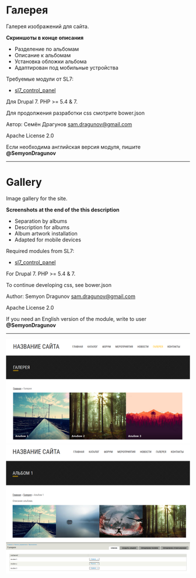 # Галерея

Галерея изображений для сайта.

**Скриншоты в конце описания**

* Разделение по альбомам
* Описание к альбомам
* Установка обложки альбома
* Адаптирован под мобильные устройства

Требуемые модули от SL7:
* [sl7_control_panel](https://github.com/SemyonDragunov/sl7_control_panel)

Для Drupal 7. PHP >= 5.4 & 7.

Для продолжения разработки css смотрите bower.json

Автор: Семён Драгунов [sam.dragunov@gmail.com](sam.dragunov@gmail.com)

Apache License 2.0

Если необходима английская версия модуля, пишите **@SemyonDragunov**

***
# Gallery

Image gallery for the site.

**Screenshots at the end of the this description**

* Separation by albums
* Description for albums
* Album artwork installation
* Adapted for mobile devices

Required modules from SL7:
* [sl7_control_panel](https://github.com/SemyonDragunov/sl7_control_panel)

For Drupal 7. PHP >= 5.4 & 7.

To continue developing css, see bower.json

Author: Semyon Dragunov [sam.dragunov@gmail.com](sam.dragunov@gmail.com)

Apache License 2.0

If you need an English version of the module, write to user **@SemyonDragunov**

***
![screenshot](screenshot_1.png)
![screenshot](screenshot_2.png)
![screenshot](screenshot_3.png)